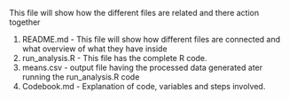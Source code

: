 This file will show how the different files are related and there action together

1. README.md - This file will show how different files are connected and what overview of what they have inside
2. run_analysis.R - This file has the complete R code.
3. means.csv - output file having the processed data generated ater running the run_analysis.R code
4. Codebook.md  - Explanation of code, variables and steps involved.
